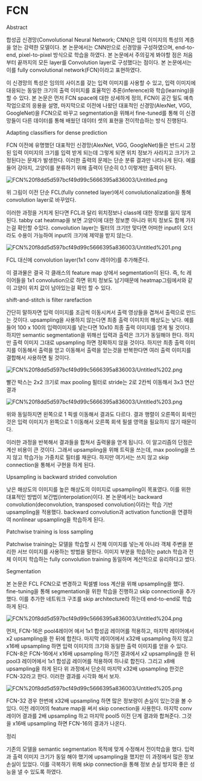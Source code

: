 # FCN

Abstract

합성곱 신경망(Convolutional Neural Network; CNN)은 입력 이미지의 특성의 계층을 얻는 강력한 모델이다. 본 논문에서는 CNN만으로 신경망을 구성하였으며, end-to-end, pixel-to-pixel 방식으로 학습을 하였다. 본 논문에서 주의깊게 봐야할 점은 처음부터 끝까지의 모든 layer를 Convolution layer로 구성했다는 점이다. 본 논문에서는 이를 fully convolutional network(FCN)이라고 표현하였다.

이 신경망의 특성은 임의의 사이즈를 갖는 입력 이미지를 사용할 수 있고, 입력 이미지에 대응되는 동일한 크기의 출력 이미지를 효율적인 추론(inference)와 학습(learning)을 할 수 있다. 본 논문은 먼저 FCN space에 대한 상세하게 정의, FCN이 공간 밀도 예측 작업으로의 응용을 설명, 마지막으로 이전에 나왔던 대표적인 신경망(AlexNet, VGG, GoogleNet)을 FCN으로 바꾸고 segmentation을 위해서 fine-tuned를 통해 이 신경망들이 다른 데이터를 통해 배웠던 데이터 셋의 표현을 전이학습하는 방식 진행된다. 

Adapting classifiers for dense prediction

FCN 이전에 유명했던 대표적인 신경망(AlexNet, VGG, GoogleNet)들은 반드시 고정된 입력 이미지의 크기를 입력 받게 되는데 그렇게 되면 위치 정보가 사라지고 크기가 고정된다는 문제가 발생한다. 이러한 출력의 문제는 단순 분류 결과만 나타나게 된다. 예를들어 강아지, 고양이를 분류하기 위해 출력이 단순히 0,1 이렇게만 출력이 된다. 

![FCN%20f8dd5d597bcf49d99c5666395a836003/Untitled.png](https://s3.us-west-2.amazonaws.com/secure.notion-static.com/5454160e-4e16-4b9f-a200-744148551f38/Untitled.png?X-Amz-Algorithm=AWS4-HMAC-SHA256&X-Amz-Credential=AKIAT73L2G45O3KS52Y5%2F20211006%2Fus-west-2%2Fs3%2Faws4_request&X-Amz-Date=20211006T120555Z&X-Amz-Expires=86400&X-Amz-Signature=362f108cefb2463dc44c8b5cd820bfe758987c8d08f1b922d6590fd0e96d5789&X-Amz-SignedHeaders=host&response-content-disposition=filename%20%3D%22Untitled.png%22)

위 그림이 이전 단순 FCL(fully conneted layer)에서 convolutionalization을 통해 convolution layer로 바꾸었다.

이러한 과정을 거치게 된다면 FCL과 달리 위치정보나 class에 대한 정보를 잃지 않게 된다. tabby cat heatmap을 보면 고양이에 대한 정보뿐 아니라 위치 정보도 함께 가지는걸 확인할 수있다. convolution layer는 필터의 크기만 맞다면 어떠한 input이 오더라도 수용이 가능하여 input의 크기에 제약을 받지 않는다.

![FCN%20f8dd5d597bcf49d99c5666395a836003/Untitled%201.png](https://s3.us-west-2.amazonaws.com/secure.notion-static.com/fb3cecc4-fdf0-42c5-b1ef-235c3ad76eab/Untitled.png?X-Amz-Algorithm=AWS4-HMAC-SHA256&X-Amz-Credential=AKIAT73L2G45O3KS52Y5%2F20211006%2Fus-west-2%2Fs3%2Faws4_request&X-Amz-Date=20211006T120618Z&X-Amz-Expires=86400&X-Amz-Signature=733e11c3a08dd2b9781bc8f91254d19a6b981b1eda3751b6942535b8038fc0c9&X-Amz-SignedHeaders=host&response-content-disposition=filename%20%3D%22Untitled.png%22)

FCL 대신에 convolution layer(1x1 conv 레이어)를 추가해준다. 

이 결과물은 결국 각 클래스의 feature map 상에서 segmentation이 된다. 즉, fc 레이어들을 1x1 convolution으로 하면 위치 정보도 남기때문에 heatmap그림에서와 같이 고양이 위치 값이 남아있는걸 확인 할 수 있다.

shift-and-stitch is filter rarefaction

간단히 말하자면 입력 이미지를 조금씩 이동시켜서 출력 영상들을 겹쳐서 출력으로 만드는 것이다. upsampling을 사용하지 않는다면 최종 출력 이미지의 해상도는 낮다. 예를 들어 100 x 100의 입력이미지를 넣는다면 10x10 최종 출력 이미지를 얻게 될 것이다. 하지만 semantic segmentation을 위해선 입력과 출력은 크기가 동일해야 한다. 하지만 출력 이미지 그대로 upsampling 하면 정확하지 않을 것이다. 하지만 최종 출력 이미지를 이동해서 출력을 얻고 이동해서 출력을 얻는것을 반복한다면 여러 출력 이미지를 결합해서 사용하면 될 것이다.

![FCN%20f8dd5d597bcf49d99c5666395a836003/Untitled%202.png](https://s3.us-west-2.amazonaws.com/secure.notion-static.com/d56358cd-652d-4af5-a75c-f5054550c789/Untitled.png?X-Amz-Algorithm=AWS4-HMAC-SHA256&X-Amz-Credential=AKIAT73L2G45O3KS52Y5%2F20211006%2Fus-west-2%2Fs3%2Faws4_request&X-Amz-Date=20211006T120630Z&X-Amz-Expires=86400&X-Amz-Signature=b93c5027fb7b0052d5fd64f909eac4fa5b30826fe84d07b91000af7d57d10267&X-Amz-SignedHeaders=host&response-content-disposition=filename%20%3D%22Untitled.png%22)

빨간 박스는 2x2 크기로 max pooling 필터로 stride는 2로 2칸씩 이동해서 3x3 연산 결과

![FCN%20f8dd5d597bcf49d99c5666395a836003/Untitled%203.png](https://s3.us-west-2.amazonaws.com/secure.notion-static.com/0cecdd28-1a93-408f-8c54-da11b053abcb/Untitled.png?X-Amz-Algorithm=AWS4-HMAC-SHA256&X-Amz-Credential=AKIAT73L2G45O3KS52Y5%2F20211006%2Fus-west-2%2Fs3%2Faws4_request&X-Amz-Date=20211006T120644Z&X-Amz-Expires=86400&X-Amz-Signature=01deef1c3a59d240afa6908adfdff992fecf3ae0ba198468371f8db2c1fd0dd9&X-Amz-SignedHeaders=host&response-content-disposition=filename%20%3D%22Untitled.png%22)

위와 동일하지면 왼쪽으로 1 픽셀 이동해서 결과도 다르다. 결과 행렬이 오른쪽이 회색인것은 입력 이미지가 왼쪽으로 1 이동해서 오른쪽 회색 필셀 영역을 필요하지 않기 때문이다.

이러한 과정을 반복해서 결과들을 합쳐서 출력물을 얻게 됩니다. 이 알고리즘의 단점은 계산 비용이 큰 것이다. 그래서 upsampling을 위해 트릭을 쓰는데, max pooling을 쓰지 않고 학습가능 가중치로 필터를 채운다. 하지만 여기서는 쓰지 않고 skip connection을 통해서 구현을 하게 된다.

Upsampling is backward strided convolution

낮은 해상도의 이미지를 높은 해상도의 이미지로 upsampling이 목표였다. 이를 위한 대표적인 방법이 보간법(interpolation)이다. 본 논문에서는 backward convolution(deconvolution, transposed convolution)이라는 학습 기반 upsampling을 적용했다. backward convolution과 activation function을 연결하여 nonlinear upsampling을 학습하게 된다.

Patchwise training is loss sampling

Patchwise training는 모델을 학습할 시 전체 이미지를 넣는게 아니라 객체 주변을 분리한 서브 이미지를 사용하는 방법을 말한다. 이미지 부분을 학습하는 patch 학습과 전체 이미지 학습하는 fully convolution training 동일하며 계산적으로 유리하다고 썼다.

Segmentation

본 논문은 FCL FCN으로 변경하고 픽셀별 loss 계산을 위해 upsampling을 했다. fine-tuning을 통해 segmentation을 위한 학습을 진행하고 skip connection을 추가했다. 이를 추가한 네트워크 구조를 skip architecture라 하는데 end-to-end로 학습하게 된다. 

![FCN%20f8dd5d597bcf49d99c5666395a836003/Untitled%204.png](https://s3.us-west-2.amazonaws.com/secure.notion-static.com/9e4330be-c941-43f0-af85-245494d845b9/Untitled.png?X-Amz-Algorithm=AWS4-HMAC-SHA256&X-Amz-Credential=AKIAT73L2G45O3KS52Y5%2F20211006%2Fus-west-2%2Fs3%2Faws4_request&X-Amz-Date=20211006T120805Z&X-Amz-Expires=86400&X-Amz-Signature=d4577e88e72821587c88c641a55ef9c556ba15b1b9fdca5ad3e4115f317fda23&X-Amz-SignedHeaders=host&response-content-disposition=filename%20%3D%22Untitled.png%22)

먼저, FCN-16은 pool4레이어 에서 1x1 합성곱 레이어를 적용하고, 마지막 레이어에서 x2 upsampling을 한 뒤에 합친다. 마지막 레이어에서 x32배 upsampling 하지 않고 x16배 upsampling 하면 입력 이미지의 크기와 동일한 출력 이미지를 얻을 수 있다. FCN-8은 FCN-16에서 x16배 upsampling 하기전 결과에서 x2 upsampling을 한 뒤 pool3 레이어에서 1x1 합성곱 레이어를 적용하여 하나로 합친다. 그리고 x8배 upsampling을 하게 된다 위 과정에서 단순히 마지막 x32배 upsampling 한것은 FCN-32라고 한다. 이러한 결과를 시각화 해서 보자.

![FCN%20f8dd5d597bcf49d99c5666395a836003/Untitled%205.png](https://s3.us-west-2.amazonaws.com/secure.notion-static.com/ce9a6cef-8ab3-46b0-8678-fba7454d6f71/Untitled.png?X-Amz-Algorithm=AWS4-HMAC-SHA256&X-Amz-Credential=AKIAT73L2G45O3KS52Y5%2F20211006%2Fus-west-2%2Fs3%2Faws4_request&X-Amz-Date=20211006T120816Z&X-Amz-Expires=86400&X-Amz-Signature=05a7fd3ee765803ed118b11343fd45e26915a30e99415d766fa78a415d356fa4&X-Amz-SignedHeaders=host&response-content-disposition=filename%20%3D%22Untitled.png%22)

FCN-32 경우 한번에 x32배 upsampling 하면 많은 정보량이 손실이 있는것을 볼 수 있다. 이전 레이어의 feature map을 써서 skip conection을 사용한다. 마지막 conv 레이어 결과를 2배 upsampling 하고 마지막 pool5 이전 단계 결과와 합쳐준다. 그것을 x16배 upsampling 하면 FCN-16의 결과가 나온다. 

정리

기존의 모델을 semantic segmentation 목적에 맞게 수정해서 전이학습을 했다. 입력과 출력 이미지 크기가 동일 해야 했기에 upsampling을 했지만 이 과정에서 많은 정보 손실이 있었다. 이를 극복하기 위해 skip connection을 통해 정보 손실 방지와 좋은 성능을 낼 수 있도록 하였다.

